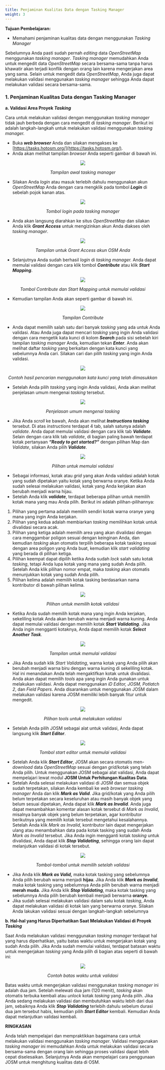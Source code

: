 ```yaml
---
title: Penjaminan Kualitas Data dengan Tasking Manager
weight: 3
---
```



**Tujuan Pembelajaran:**

*   Memahami penjaminan kualitas data dengan menggunakan _Tasking Manager_

Sebelumnya Anda pasti sudah pernah _editing_ data _OpenStreetMap_ menggunakan _tasking manager_. _Tasking manager_ memudahkan Anda untuk mengedit data _OpenStreetMap_ secara bersama-sama tanpa harus khawatir akan terjadi konflik dengan orang lain karena mengerjakan area yang sama. Selain untuk mengedit data _OpenStreetMap_, Anda juga dapat melakukan validasi menggunakan _tasking manager_ sehingga Anda dapat melakukan validasi secara bersama-sama.

### 1. Penjaminan Kualitas Data dengan Tasking Manager
**a. Validasi Area Proyek _Tasking_**

Cara untuk melakukan validasi dengan menggunakan _tasking manager_ tidak jauh berbeda dengan cara mengedit di _tasking manager_. Berikut ini adalah langkah-langkah untuk melakukan validasi menggunakan _tasking manager._

*   Buka **_web browser_** Anda dan silakan mengakses ke [https://tasks.hotosm.org/](https://tasks.hotosm.org/).
*   Anda akan melihat tampilan _browser_ Anda seperti gambar di bawah ini.

<p align="center">
 <img src="/pages/04-Data-Validation-and-Quality-Assurance/03-Penjaminan-Kualitas-Data-dengan-Tasking-Manager/images/0301_Tampilan_tasking_manager.png"
</p>
<p align="center"><i>Tampilan awal tasking manager</i><p align="center">

*   Silakan Anda _login_ atau masuk terlebih dahulu menggunakan akun _OpenStreetMap_ Anda  dengan cara mengklik pada tombol **_Login_** di sebelah pojok kanan atas.

<p align="center">
 <img src="/pages/04-Data-Validation-and-Quality-Assurance/03-Penjaminan-Kualitas-Data-dengan-Tasking-Manager/images/0302_Tombol_login_pada_tasking_manager.png"
</p>
<p align="center"><i>Tombol login pada tasking manager</i><p align="center">

*   Anda akan langsung diarahkan ke  situs _OpenStreetMap_ dan silakan Anda klik **_Grant Access_** untuk mengizinkan akun Anda diakses oleh _tasking manager_.

<p align="center">
 <img src="/pages/04-Data-Validation-and-Quality-Assurance/03-Penjaminan-Kualitas-Data-dengan-Tasking-Manager/images/0303_Tampilan_untuk_Grant_Access_akun_OSM_Anda.png"
</p>
<p align="center"><i>Tampilan untuk Grant Access akun OSM Anda</i><p align="center">

*   Selanjutnya Anda sudah berhasil _login_ di _tasking manager._ Anda dapat memulai validasi dengan cara klik tombol **_Contribute_** atau klik **_Start Mapping_**.

<p align="center">
 <img src="/pages/04-Data-Validation-and-Quality-Assurance/03-Penjaminan-Kualitas-Data-dengan-Tasking-Manager/images/0304_Tombol_Contribute_dan_Start_Mapping_untuk_memulai_validasi.png"
</p>
<p align="center"><i>Tombol Contribute dan Start Mapping untuk memulai validasi</i><p align="center">

*    Kemudian tampilan Anda akan seperti gambar di bawah ini.

<p align="center">
 <img src="/pages/04-Data-Validation-and-Quality-Assurance/03-Penjaminan-Kualitas-Data-dengan-Tasking-Manager/images/0305_Tampilan_Contribute.png"
</p>
<p align="center"><i>Tampilan Contribute</i><p align="center">

*   Anda dapat memilih salah satu dari banyak _tasking_ yang ada untuk Anda validasi. Atau Anda juga dapat mencari _tasking_ yang ingin Anda validasi dengan cara mengetik kata kunci di kolom **_Search_** pada sisi sebelah kiri tampilan _tasking manager_ Anda, kemudian tekan **_Enter_**. Anda akan melihat daftar _tasking_ yang berkaitan dengan kata kunci yang sebelumnya Anda cari. Silakan cari dan pilih _tasking_ yang ingin Anda validasi.

<p align="center">
 <img src="/pages/04-Data-Validation-and-Quality-Assurance/03-Penjaminan-Kualitas-Data-dengan-Tasking-Manager/images/0306_Contoh_hasil_pencarian_menggunakan_kata_kunci_yang_telah_dimasukkan.png"
</p>
<p align="center"><i>Contoh hasil pencarian menggunakan kata kunci yang telah dimasukkan</i><p align="center">

*   Setelah Anda pilih _tasking_ yang ingin Anda validasi, Anda akan melihat penjelasan umum mengenai _tasking_ tersebut.

<p align="center">
 <img src="/pages/04-Data-Validation-and-Quality-Assurance/03-Penjaminan-Kualitas-Data-dengan-Tasking-Manager/images/0307_Penjelasan_umum_mengenai_tasking.png"
</p>
<p align="center"><i>Penjelasan umum mengenai tasking</i><p align="center">

*   Jika Anda _scroll_ ke bawah, Anda akan melihat **_Instructions tasking_** tersebut. Di atas _instructions_ terdapat 4 tab, salah satunya adalah _validate_. Anda dapat memulai validasi dengan cara klik tab **_Validate_**. Selain dengan cara klik tab _validate_, di bagian paling bawah terdapat kotak pertanyaan **_“Ready to get started?”_** dengan pilihan Map dan _Validate_, silakan Anda pilih  **_Validate_**.

<p align="center">
 <img src="/pages/04-Data-Validation-and-Quality-Assurance/03-Penjaminan-Kualitas-Data-dengan-Tasking-Manager/images/0308_Pilihan_untuk_memulai_validasi.png"
</p>
<p align="center"><i>Pilihan untuk memulai validasi</i><p align="center">


*   Sebagai informasi, kotak atau _grid_ yang akan Anda validasi adalah kotak yang sudah dipetakan yaitu kotak yang berwarna oranye. Ketika Anda sudah selesai melakukan validasi, kotak yang Anda kerjakan akan berubah menjadi warna hijau.
*   Setelah Anda klik **_validate_**, terdapat beberapa pilihan untuk memilih kotak mana yang mau Anda pilih. Berikut ini adalah pilihan-pilihannya:
1. Pilihan yang pertama adalah memilih sendiri kotak warna oranye yang mana yang ingin Anda kerjakan. 
2. Pilihan yang kedua adalah membiarkan _tasking_ memilihkan kotak untuk divalidasi secara acak. 
3. Pilihan yang ketiga adalah memilih area yang akan divalidasi dengan cara menggambar poligon sesuai dengan keinginan Anda, dan kemudian _tasking_ akan otomatis terpilih beberapa kotak tasking sesuai dengan area poligon yang Anda buat, kemudian klik _start validating_ yang berada di pilihan ketiga.
4. Pilihan keempat dapat dipilih ketika Anda sudah _lock_ salah satu kotak _tasking_, tetapi Anda lupa kotak yang mana yang sudah Anda pilih. Setelah Anda klik pilihan nomor empat, maka _tasking_ akan otomatis menunjukkan kotak yang sudah Anda pilih.
5. Pilihan kelima adalah memilih kotak tasking berdasarkan nama kontributor di bawah pilihan kelima.

<p align="center">
 <img src="/pages/04-Data-Validation-and-Quality-Assurance/03-Penjaminan-Kualitas-Data-dengan-Tasking-Manager/images/0309_Pilihan_untuk_memilih_kotak_validasi.png"
</p>
<p align="center"><i>Pilihan untuk memilih kotak validasi</i><p align="center">

*   Ketika Anda sudah memilih kotak mana yang ingin Anda kerjakan, sekeliling kotak Anda akan berubah warna menjadi warna kuning. Anda dapat memulai validasi dengan memilih kotak **_Start Validating_**. Jika Anda ingin mengganti kotaknya, Anda dapat memilih kotak **_Select Another Task_**.

<p align="center">
 <img src="/pages/04-Data-Validation-and-Quality-Assurance/03-Penjaminan-Kualitas-Data-dengan-Tasking-Manager/images/0310_Tampilan_untuk_memulai_validasi.png"
</p>
<p align="center"><i>Tampilan untuk memulai validasi</i><p align="center">

*   Jika Anda sudah klik _Start Validating_, warna kotak yang Anda pilih akan berubah menjadi warna biru dengan warna kuning di sekeliling kotak. Hal ini menandakan Anda telah mengaktifkan kotak untuk divalidasi. Anda akan dapat memilih _tools_ apa yang ingin Anda gunakan untuk melakukan validasi. Anda dapat menggunakan _iD Editor, JOSM, Potlatch 2_, dan _Field Papers_. Anda disarankan untuk menggunakan JOSM dalam melakukan validasi karena JOSM memiliki lebih banyak fitur untuk mengedit.

<p align="center">
 <img src="/pages/04-Data-Validation-and-Quality-Assurance/03-Penjaminan-Kualitas-Data-dengan-Tasking-Manager/images/0311_Pilihan_tools_untuk_melakukan_validasi.png"
</p>
<p align="center"><i>Pilihan tools untuk melakukan validasi</i><p align="center">

*   Setelah Anda pilih JOSM sebagai alat untuk validasi, Anda dapat langsung klik **_Start Editor_**. 

<p align="center">
 <img src="/pages/04-Data-Validation-and-Quality-Assurance/03-Penjaminan-Kualitas-Data-dengan-Tasking-Manager/images/0312_Tombol_start_editor_untuk_memulai_validasi.png"
</p>
<p align="center"><i>Tombol start editor untuk memulai validasi</i><p align="center">

*   Setelah Anda klik **_Start Editor_**, JOSM akan secara otomatis men-_download_ data _OpenStreetMap_ sesuai dengan _grid_/kotak yang telah Anda pilih. Untuk menggunakan JOSM sebagai alat validasi, Anda dapat mempelajari lewat modul **JOSM Untuk Perhitungan Kualitas Data**.
*   Setelah Anda selesai melakukan validasi di JOSM dan semua objek sudah terpetakan, silakan Anda kembali ke _web browser tasking manager_ Anda dan klik **_Mark as Valid_**. Jika grid/kotak yang Anda pilih belum terpetakan secara keseluruhan atau masih banyak objek yang belum sesuai dipetakan, Anda dapat klik **_Mark as Invalid_**. Anda juga dapat menambahkan komentar alasan kotak tersebut di _Mark as Invalid_, misalnya banyak objek yang belum terpetakan, agar kontributor berikutnya yang memilih kotak tersebut mengetahui kesalahannya. Setelah Anda klik _Mark as Invalid_, kontributor lain dapat mengerjakan ulang atau menambahkan data pada kotak tasking yang sudah Anda _Mark as Invalid_ tersebut. Jika Anda ingin mengganti kotak _tasking_ untuk divalidasi, Anda dapat klik **_Stop Validating_**, sehingga orang lain dapat melanjutkan validasi di kotak tersebut.

<p align="center">
 <img src="/pages/04-Data-Validation-and-Quality-Assurance/03-Penjaminan-Kualitas-Data-dengan-Tasking-Manager/images/0313_Tombol_tombol_untuk_memilih_setelah_validasi.png"
</p>
<p align="center"><i>Tombol-tombol untuk memilih setelah validasi</i><p align="center">

*   Jika Anda klik **_Mark as Valid,_** maka kotak tasking yang sebelumnya Anda pilih berubah warna menjadi **hijau**. Jika Anda klik **_Mark as Invalid_**, maka kotak tasking yang sebelumnya Anda pilih berubah warna menjadi **merah muda**. Jika Anda klik **_Stop Validating_**, maka kotak tasking yang sebelumnya Anda pilih berubah kembali menjadi berwarna **oranye**.
*   Jika sudah selesai melakukan validasi dalam satu kotak _tasking_, Anda dapat melakukan validasi di kotak lain yang berwarna oranye. Silakan Anda lakukan validasi sesuai dengan langkah-langkah sebelumnya 

**b. Hal-hal yang Harus Diperhatikan Saat Melakukan Validasi di Proyek _Tasking_**

Saat Anda melakukan validasi menggunakan _tasking manager_ terdapat hal yang harus diperhatikan, yaitu batas waktu untuk mengerjakan kotak yang sudah Anda pilih. Jika Anda sudah memulai validasi, terdapat batasan waktu untuk mengerjakan _tasking_ yang Anda pilih di bagian atas seperti di bawah ini:

<p align="center">
 <img src="/pages/04-Data-Validation-and-Quality-Assurance/03-Penjaminan-Kualitas-Data-dengan-Tasking-Manager/images/0314_Contoh_batas_waktu_untuk_validasi.png"
</p>
<p align="center"><i>Contoh batas waktu untuk validasi</i><p align="center">

Batas waktu untuk mengerjakan validasi menggunakan _tasking manager_ ini adalah dua jam. Setelah melewati dua jam (120 menit), _tasking_ akan otomatis terbuka kembali atau _unlock_ kotak _tasking_ yang Anda pilih. Jika Anda sedang melakukan validasi dan membutuhkan waktu lebih dari dua jam, sebaiknya Anda klik **_Stop Validating_** terlebih dahulu sebelum durasi dua jam tersebut habis, kemudian pilih **_Start Editor_** kembali. Kemudian Anda dapat melanjutkan validasi kembali. 

**RINGKASAN**

Anda telah mempelajari dan mempraktikkan bagaimana cara untuk melakukan validasi menggunakan _tasking manager_. Validasi menggunakan _tasking manager_ ini memudahkan Anda untuk melakukan validasi secara bersama-sama dengan orang lain sehingga proses validasi dapat lebih cepat diselesaikan. Selanjutnya Anda akan mempelajari cara penggunaan JOSM untuk menghitung kualitas data di OSM.
